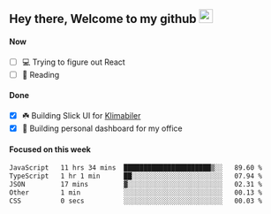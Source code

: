 ## Hey there, Welcome to my github <img src="https://media.giphy.com/media/hvRJCLFzcasrR4ia7z/giphy.gif" width="25px">

#### Now
- [ ] 💻 Trying to figure out React
- [ ] 📕 Reading

#### Done
- [x] ☘️ Building Slick UI for [Klimabiler](https://klimabiler.dk)
- [x] 🚀 Building personal dashboard for my office
 
 #### Focused on this week
<!--START_SECTION:waka-->

```txt
JavaScript   11 hrs 34 mins  ██████████████████████▒░░   89.60 %
TypeScript   1 hr 1 min      ██░░░░░░░░░░░░░░░░░░░░░░░   07.94 %
JSON         17 mins         ▓░░░░░░░░░░░░░░░░░░░░░░░░   02.31 %
Other        1 min           ░░░░░░░░░░░░░░░░░░░░░░░░░   00.13 %
CSS          0 secs          ░░░░░░░░░░░░░░░░░░░░░░░░░   00.03 %
```

<!--END_SECTION:waka-->

